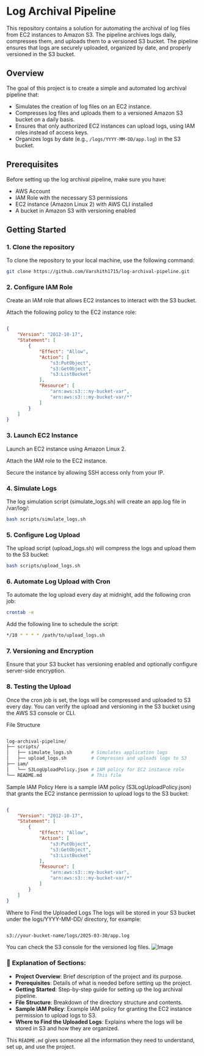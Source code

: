 # Log Archival Pipeline

This repository contains a solution for automating the archival of log files from EC2 instances to Amazon S3. The pipeline archives logs daily, compresses them, and uploads them to a versioned S3 bucket. The pipeline ensures that logs are securely uploaded, organized by date, and properly versioned in the S3 bucket.

## **Overview**

The goal of this project is to create a simple and automated log archival pipeline that:
- Simulates the creation of log files on an EC2 instance.
- Compresses log files and uploads them to a versioned Amazon S3 bucket on a daily basis.
- Ensures that only authorized EC2 instances can upload logs, using IAM roles instead of access keys.
- Organizes logs by date (e.g., `/logs/YYYY-MM-DD/app.log`) in the S3 bucket.

## **Prerequisites**

Before setting up the log archival pipeline, make sure you have:
- AWS Account
- IAM Role with the necessary S3 permissions
- EC2 instance (Amazon Linux 2) with AWS CLI installed
- A bucket in Amazon S3 with versioning enabled

## **Getting Started**

### 1. **Clone the repository**

To clone the repository to your local machine, use the following command:

```bash
git clone https://github.com/Varshith1715/log-archival-pipeline.git
```

### 2. Configure IAM Role
Create an IAM role that allows EC2 instances to interact with the S3 bucket.

Attach the following policy to the EC2 instance role:

```json

{
    "Version": "2012-10-17",
    "Statement": [
        {
            "Effect": "Allow",
            "Action": [
                "s3:PutObject",
                "s3:GetObject",
                "s3:ListBucket"
            ],
            "Resource": [
                "arn:aws:s3:::my-bucket-var",
                "arn:aws:s3:::my-bucket-var/*"
            ]
        }
    ]
}
```
### 3. Launch EC2 Instance
Launch an EC2 instance using Amazon Linux 2.

Attach the IAM role to the EC2 instance.

Secure the instance by allowing SSH access only from your IP.

### 4. Simulate Logs
The log simulation script (simulate_logs.sh) will create an app.log file in /var/log/:

```bash
bash scripts/simulate_logs.sh
```
### 5. Configure Log Upload
The upload script (upload_logs.sh) will compress the logs and upload them to the S3 bucket:

```bash
bash scripts/upload_logs.sh
```
### 6. Automate Log Upload with Cron
To automate the log upload every day at midnight, add the following cron job:
```bash
crontab -e
```

Add the following line to schedule the script:
```bash
*/10 * * * * /path/to/upload_logs.sh
```

### 7. Versioning and Encryption
Ensure that your S3 bucket has versioning enabled and optionally configure server-side encryption.

### 8. Testing the Upload
Once the cron job is set, the logs will be compressed and uploaded to S3 every day. You can verify the upload and versioning in the S3 bucket using the AWS S3 console or CLI.

File Structure
```graphql

log-archival-pipeline/
├── scripts/
│   ├── simulate_logs.sh       # Simulates application logs
│   ├── upload_logs.sh         # Compresses and uploads logs to S3
├── iam/
│   └── S3LogUploadPolicy.json # IAM policy for EC2 instance role
└── README.md                  # This file
```
Sample IAM Policy
Here is a sample IAM policy (S3LogUploadPolicy.json) that grants the EC2 instance permission to upload logs to the S3 bucket:

```json

{
    "Version": "2012-10-17",
    "Statement": [
        {
            "Effect": "Allow",
            "Action": [
                "s3:PutObject",
                "s3:GetObject",
                "s3:ListBucket"
            ],
            "Resource": [
                "arn:aws:s3:::my-bucket-var",
                "arn:aws:s3:::my-bucket-var/*"
            ]
        }
    ]
}
```
Where to Find the Uploaded Logs
The logs will be stored in your S3 bucket under the logs/YYYY-MM-DD/ directory, for example:

```bash

s3://your-bucket-name/logs/2025-03-30/app.log
```
You can check the S3 console for the versioned log files.
![Image](https://github.com/user-attachments/assets/a723b180-d028-4086-aa04-622a7b05a09e)

### 📝 **Explanation of Sections**:

- **Project Overview**: Brief description of the project and its purpose.
- **Prerequisites**: Details of what is needed before setting up the project.
- **Getting Started**: Step-by-step guide for setting up the log archival pipeline.
- **File Structure**: Breakdown of the directory structure and contents.
- **Sample IAM Policy**: Example IAM policy for granting the EC2 instance permission to upload logs to S3.
- **Where to Find the Uploaded Logs**: Explains where the logs will be stored in S3 and how they are organized.

This `README.md` gives someone all the information they need to understand, set up, and use the project.


